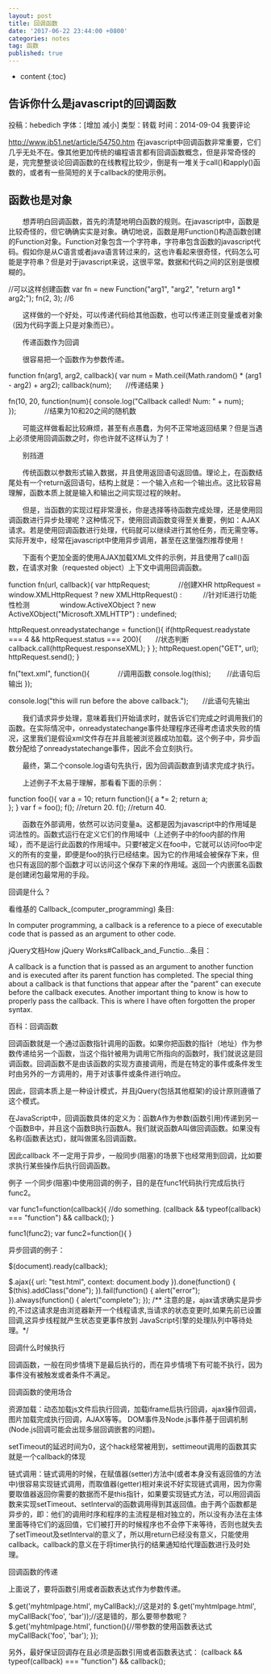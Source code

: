 ```yaml
---
layout: post
title: 回调函数
date: '2017-06-22 23:44:00 +0800'
categories: notes
tag: 函数
published: true
---
```


* content
{:toc}



## 告诉你什么是javascript的回调函数

投稿：hebedich 字体：[增加 减小] 类型：转载 时间：2014-09-04 我要评论

http://www.jb51.net/article/54750.htm
在javascript中回调函数非常重要，它们几乎无处不在。像其他更加传统的编程语言都有回调函数概念，但是非常奇怪的是，完完整整谈论回调函数的在线教程比较少，倒是有一堆关于call()和apply()函数的，或者有一些简短的关于callback的使用示例。


## 函数也是对象


　　想弄明白回调函数，首先的清楚地明白函数的规则。在javascript中，函数是比较奇怪的，但它确确实实是对象。确切地说，函数是用Function()构造函数创建的Function对象。Function对象包含一个字符串，字符串包含函数的javascript代码。假如你是从C语言或者java语言转过来的，这也许看起来很奇怪，代码怎么可能是字符串？但是对于javascript来说，这很平常。数据和代码之间的区别是很模糊的。


//可以这样创建函数
var fn = new Function("arg1", "arg2", "return arg1 * arg2;");
fn(2, 3); //6 

　　这样做的一个好处，可以传递代码给其他函数，也可以传递正则变量或者对象（因为代码字面上只是对象而已）。


　　传递函数作为回调


　　很容易把一个函数作为参数传递。

function fn(arg1, arg2, callback){
 var num = Math.ceil(Math.random() * (arg1 - arg2) + arg2);
 callback(num);　　//传递结果
}

fn(10, 20, function(num){
 console.log("Callback called! Num: " + num); 
});　　　　//结果为10和20之间的随机数 


　　可能这样做看起比较麻烦，甚至有点愚蠢，为何不正常地返回结果？但是当遇上必须使用回调函数之时，你也许就不这样认为了！


　　别挡道


　　传统函数以参数形式输入数据，并且使用返回语句返回值。理论上，在函数结尾处有一个return返回语句，结构上就是：一个输入点和一个输出点。这比较容易理解，函数本质上就是输入和输出之间实现过程的映射。


　　但是，当函数的实现过程非常漫长，你是选择等待函数完成处理，还是使用回调函数进行异步处理呢？这种情况下，使用回调函数变得至关重要，例如：AJAX请求。若是使用回调函数进行处理，代码就可以继续进行其他任务，而无需空等。实际开发中，经常在javascript中使用异步调用，甚至在这里强烈推荐使用！


　　下面有个更加全面的使用AJAX加载XML文件的示例，并且使用了call()函数，在请求对象（requested object）上下文中调用回调函数。

function fn(url, callback){
 var httpRequest;　　　　//创建XHR
 httpRequest = window.XMLHttpRequest ? new XMLHttpRequest() :　　　//针对IE进行功能性检测
　　　　window.ActiveXObject ? new ActiveXObject("Microsoft.XMLHTTP") : undefined;
 
 httpRequest.onreadystatechange = function(){
  if(httpRequest.readystate === 4 && httpRequest.status === 200){　　//状态判断
   callback.call(httpRequest.responseXML); 
  }
 };
 httpRequest.open("GET", url);
 httpRequest.send();
}

fn("text.xml", function(){　　　　//调用函数
 console.log(this); 　　//此语句后输出
});

console.log("this will run before the above callback.");　　//此语句先输出 


　　我们请求异步处理，意味着我们开始请求时，就告诉它们完成之时调用我们的函数。在实际情况中，onreadystatechange事件处理程序还得考虑请求失败的情况，这里我们是假设xml文件存在并且能被浏览器成功加载。这个例子中，异步函数分配给了onreadystatechange事件，因此不会立刻执行。


　　最终，第二个console.log语句先执行，因为回调函数直到请求完成才执行。


　　上述例子不太易于理解，那看看下面的示例：


 
function foo(){
 var a = 10;
 return function(){
  a *= 2;
  return a;  
 }; 
}
var f = foo();
f(); //return 20.
f(); //return 40. 

　　函数在外部调用，依然可以访问变量a。这都是因为javascript中的作用域是词法性的。函数式运行在定义它们的作用域中（上述例子中的foo内部的作用域），而不是运行此函数的作用域中。只要f被定义在foo中，它就可以访问foo中定义的所有的变量，即便是foo的执行已经结束。因为它的作用域会被保存下来，但也只有返回的那个函数才可以访问这个保存下来的作用域。返回一个内嵌匿名函数是创建闭包最常用的手段。

回调是什么？


看维基的 Callback_(computer_programming) 条目:

In computer programming, a callback is a reference to a piece of executable code that is passed as an argument to other code.


jQuery文档How jQuery Works#Callback_and_Functio...条目：

A callback is a function that is passed as an argument to another function and is executed after its parent function has completed. The special thing about a callback is that functions that appear after the "parent" can execute before the callback executes. Another important thing to know is how to properly pass the callback. This is where I have often forgotten the proper syntax.


百科：回调函数

回调函数就是一个通过函数指针调用的函数。如果你把函数的指针（地址）作为参数传递给另一个函数，当这个指针被用为调用它所指向的函数时，我们就说这是回调函数。回调函数不是由该函数的实现方直接调用，而是在特定的事件或条件发生时由另外的一方调用的，用于对该事件或条件进行响应。


因此，回调本质上是一种设计模式，并且jQuery(包括其他框架)的设计原则遵循了这个模式。

在JavaScript中，回调函数具体的定义为：函数A作为参数(函数引用)传递到另一个函数B中，并且这个函数B执行函数A。我们就说函数A叫做回调函数。如果没有名称(函数表达式)，就叫做匿名回调函数。

因此callback 不一定用于异步，一般同步(阻塞)的场景下也经常用到回调，比如要求执行某些操作后执行回调函数。

例子
 一个同步(阻塞)中使用回调的例子，目的是在func1代码执行完成后执行func2。

var func1=function(callback){
  //do something.
  (callback && typeof(callback) === "function") && callback();
}

func1(func2);
  var func2=function(){
}



异步回调的例子：

$(document).ready(callback);

$.ajax({
 url: "test.html",
 context: document.body
}).done(function() { 
 $(this).addClass("done");
}).fail(function() { alert("error");
}).always(function() { alert("complete"); 
});
/**
注意的是，ajax请求确实是异步的,不过这请求是由浏览器新开一个线程请求,当请求的状态变更时,如果先前已设置回调,这异步线程就产生状态变更事件放到 JavaScript引擎的处理队列中等待处理。*/



回调什么时候执行


回调函数，一般在同步情境下是最后执行的，而在异步情境下有可能不执行，因为事件没有被触发或者条件不满足。


回调函数的使用场合


资源加载：动态加载js文件后执行回调，加载iframe后执行回调，ajax操作回调，图片加载完成执行回调，AJAX等等。
DOM事件及Node.js事件基于回调机制(Node.js回调可能会出现多层回调嵌套的问题)。


setTimeout的延迟时间为0，这个hack经常被用到，settimeout调用的函数其实就是一个callback的体现


链式调用：链式调用的时候，在赋值器(setter)方法中(或者本身没有返回值的方法中)很容易实现链式调用，而取值器(getter)相对来说不好实现链式调用，因为你需要取值器返回你需要的数据而不是this指针，如果要实现链式方法，可以用回调函数来实现setTimeout、setInterval的函数调用得到其返回值。由于两个函数都是异步的，即：他们的调用时序和程序的主流程是相对独立的，所以没有办法在主体里面等待它们的返回值，它们被打开的时候程序也不会停下来等待，否则也就失去了setTimeout及setInterval的意义了，所以用return已经没有意义，只能使用callback。callback的意义在于将timer执行的结果通知给代理函数进行及时处理。


回调函数的传递


上面说了，要将函数引用或者函数表达式作为参数传递。

$.get('myhtmlpage.html', myCallBack);//这是对的
$.get('myhtmlpage.html', myCallBack('foo', 'bar'));//这是错的，那么要带参数呢？
$.get('myhtmlpage.html', function(){//带参数的使用函数表达式
myCallBack('foo', 'bar');
});


另外，最好保证回调存在且必须是函数引用或者函数表达式：
(callback && typeof(callback) === "function") && callback();
